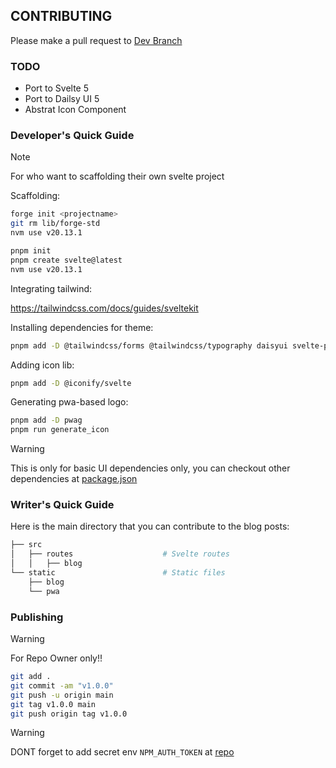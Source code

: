 ## CONTRIBUTING

Please make a pull request to [Dev Branch](https://github.com/Ratimon/redprint-wizard/tree/dev)

### TODO

- Port to Svelte 5
- Port to Dailsy UI 5
- Abstrat Icon Component

### Developer's Quick Guide

>[!NOTE]
> For who want to scaffolding their own svelte project

Scaffolding:

```bash
forge init <projectname>
git rm lib/forge-std
nvm use v20.13.1
```

```bash
pnpm init
pnpm create svelte@latest
nvm use v20.13.1
```

Integrating tailwind:

https://tailwindcss.com/docs/guides/sveltekit

Installing dependencies for theme:

```bash
pnpm add -D @tailwindcss/forms @tailwindcss/typography daisyui svelte-preprocess postcss-load-config
```

Adding icon lib:

```bash
pnpm add -D @iconify/svelte
```

Generating pwa-based logo:
```bash
pnpm add -D pwag
pnpm run generate_icon
```

>[!WARNING]
> This is only for basic UI dependencies only, you can checkout other dependencies at [package.json](./package.json)

### Writer's Quick Guide

Here is the main directory that you can contribute to the blog posts:

```sh
├── src
│   ├── routes                    # Svelte routes
│   │   ├── blog
└── static                        # Static files
    ├── blog
    └── pwa
```

### Publishing

>[!WARNING]
> For Repo Owner only!!

```bash
git add .
git commit -am "v1.0.0"
git push -u origin main
git tag v1.0.0 main
git push origin tag v1.0.0
```

>[!WARNING]
> DONT forget to add secret env `NPM_AUTH_TOKEN` at [repo](https://github.com/Ratimon/redprint-wizard/settings/secrets/actions)